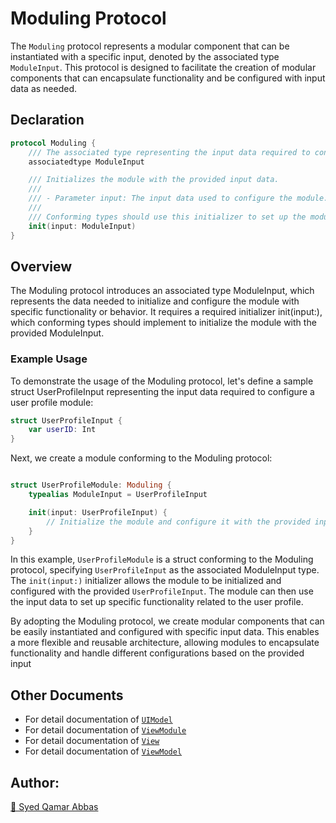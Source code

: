 # Moduling Protocol

The `Moduling` protocol represents a modular component that can be instantiated with a specific input, denoted by the associated type `ModuleInput`. This protocol is designed to facilitate the creation of modular components that can encapsulate functionality and be configured with input data as needed.

## Declaration

```swift
protocol Moduling {
    /// The associated type representing the input data required to configure the module.
    associatedtype ModuleInput

    /// Initializes the module with the provided input data.
    ///
    /// - Parameter input: The input data used to configure the module.
    ///
    /// Conforming types should use this initializer to set up the module based on the provided `input`.
    init(input: ModuleInput)
}
```

## Overview

The Moduling protocol introduces an associated type ModuleInput, which represents the data needed to initialize and configure the module with specific functionality or behavior. It requires a required initializer init(input:), which conforming types should implement to initialize the module with the provided ModuleInput.

### Example Usage

To demonstrate the usage of the Moduling protocol, let's define a sample struct UserProfileInput representing the input data required to configure a user profile module:

``` swift
struct UserProfileInput {
    var userID: Int
}
```
Next, we create a module conforming to the Moduling protocol:

``` swift

struct UserProfileModule: Moduling {
    typealias ModuleInput = UserProfileInput

    init(input: UserProfileInput) {
        // Initialize the module and configure it with the provided input
    }
}
```
In this example, `UserProfileModule` is a struct conforming to the Moduling protocol, specifying `UserProfileInput` as the associated ModuleInput type. The `init(input:)` initializer allows the module to be initialized and configured with the provided `UserProfileInput`. The module can then use the input data to set up specific functionality related to the user profile.

By adopting the Moduling protocol, we create modular components that can be easily instantiated and configured with specific input data. This enables a more flexible and reusable architecture, allowing modules to encapsulate functionality and handle different configurations based on the provided input


## Other Documents

- For detail documentation of [`UIModel`](Documentation/UIModel.md)
- For detail documentation of [`ViewModule`](Documentation/ViewModule.md)
- For detail documentation of [`View`](Documentation/View.md)
- For detail documentation of [`ViewModel`](Documentation/ViewModel.md)

## Author:
[🔗 Syed Qamar Abbas](https://www.linkedin.com/in/syed-qamar-abbas-2b23b794/)
